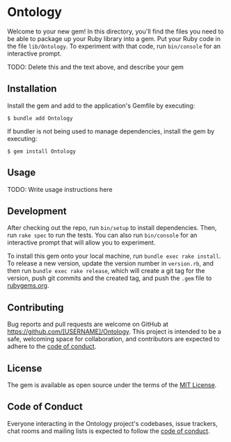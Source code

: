 # Ontology

Welcome to your new gem! In this directory, you'll find the files you need to be able to package up your Ruby library into a gem. Put your Ruby code in the file `lib/Ontology`. To experiment with that code, run `bin/console` for an interactive prompt.

TODO: Delete this and the text above, and describe your gem

## Installation

Install the gem and add to the application's Gemfile by executing:

    $ bundle add Ontology

If bundler is not being used to manage dependencies, install the gem by executing:

    $ gem install Ontology

## Usage

TODO: Write usage instructions here

## Development

After checking out the repo, run `bin/setup` to install dependencies. Then, run `rake spec` to run the tests. You can also run `bin/console` for an interactive prompt that will allow you to experiment.

To install this gem onto your local machine, run `bundle exec rake install`. To release a new version, update the version number in `version.rb`, and then run `bundle exec rake release`, which will create a git tag for the version, push git commits and the created tag, and push the `.gem` file to [rubygems.org](https://rubygems.org).

## Contributing

Bug reports and pull requests are welcome on GitHub at https://github.com/[USERNAME]/Ontology. This project is intended to be a safe, welcoming space for collaboration, and contributors are expected to adhere to the [code of conduct](https://github.com/[USERNAME]/Ontology/blob/master/CODE_OF_CONDUCT.md).

## License

The gem is available as open source under the terms of the [MIT License](https://opensource.org/licenses/MIT).

## Code of Conduct

Everyone interacting in the Ontology project's codebases, issue trackers, chat rooms and mailing lists is expected to follow the [code of conduct](https://github.com/[USERNAME]/Ontology/blob/master/CODE_OF_CONDUCT.md).
